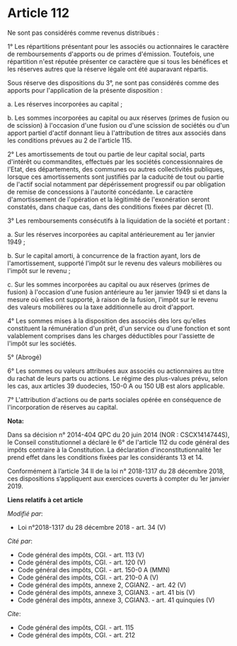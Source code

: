 # Article 112

Ne sont pas considérés comme revenus distribués :

1° Les répartitions présentant pour les associés ou actionnaires le caractère de remboursements d'apports ou de primes
d'émission. Toutefois, une répartition n'est réputée présenter ce caractère que si tous les bénéfices et les réserves autres
que la réserve légale ont été auparavant répartis.

Sous réserve des dispositions du 3°, ne sont pas considérés comme des apports pour l'application de la présente disposition :

a. Les réserves incorporées au capital ;

b. Les sommes incorporées au capital ou aux réserves (primes de fusion ou de scission) à l'occasion d'une fusion ou d'une
scission de sociétés ou d'un apport partiel d'actif donnant lieu à l'attribution de titres aux associés dans les conditions
prévues au 2 de l'article 115.

2° Les amortissements de tout ou partie de leur capital social, parts d'intérêt ou commandites, effectués par les sociétés
concessionnaires de l'Etat, des départements, des communes ou autres collectivités publiques, lorsque ces amortissements sont
justifiés par la caducité de tout ou partie de l'actif social notamment par dépérissement progressif ou par obligation de
remise de concessions à l'autorité concédante. Le caractère d'amortissement de l'opération et la légitimité de l'exonération
seront constatés, dans chaque cas, dans des conditions fixées par décret (1).

3° Les remboursements consécutifs à la liquidation de la société et portant :

a. Sur les réserves incorporées au capital antérieurement au 1er janvier 1949 ;

b. Sur le capital amorti, à concurrence de la fraction ayant, lors de l'amortissement, supporté l'impôt sur le revenu des
valeurs mobilières ou l'impôt sur le revenu ;

c. Sur les sommes incorporées au capital ou aux réserves (primes de fusion) à l'occasion d'une fusion antérieure au 1er
janvier 1949 si et dans la mesure où elles ont supporté, à raison de la fusion, l'impôt sur le revenu des valeurs mobilières
ou la taxe additionnelle au droit d'apport.

4° Les sommes mises à la disposition des associés dès lors qu'elles constituent la rémunération d'un prêt, d'un service ou
d'une fonction et sont valablement comprises dans les charges déductibles pour l'assiette de l'impôt sur les sociétés.

5° (Abrogé)

6° Les sommes ou valeurs attribuées aux associés ou actionnaires au titre du rachat de leurs parts ou actions. Le régime des
plus-values prévu, selon les cas, aux articles 39 duodecies, 150-0 A ou 150 UB est alors applicable.

7° L'attribution d'actions ou de parts sociales opérée en conséquence de l'incorporation de réserves au capital.

**Nota:**

Dans sa décision n° 2014-404 QPC du 20 juin 2014 (NOR : CSCX1414744S), le Conseil constitutionnel a déclaré le 6° de
l'article 112 du code général des impôts contraire à la Constitution. La déclaration d'inconstitutionnalité 1er prend effet
dans les conditions fixées par les considérants 13 et 14.

Conformément à l’article 34 II de la loi n° 2018-1317 du 28 décembre 2018, ces dispositions s’appliquent aux exercices
ouverts à compter du 1er janvier 2019.

**Liens relatifs à cet article**

_Modifié par_:

  - Loi n°2018-1317 du 28 décembre 2018 - art. 34 (V)

_Cité par_:

  - Code général des impôts, CGI. - art. 113 (V)
  - Code général des impôts, CGI. - art. 120 (V)
  - Code général des impôts, CGI. - art. 150-0 A (MMN)
  - Code général des impôts, CGI. - art. 210-0 A (V)
  - Code général des impôts, annexe 2, CGIAN2. - art. 42 (V)
  - Code général des impôts, annexe 3, CGIAN3. - art. 41 bis (V)
  - Code général des impôts, annexe 3, CGIAN3. - art. 41 quinquies (V)

_Cite_:

  - Code général des impôts, CGI. - art. 115
  - Code général des impôts, CGI. - art. 212
